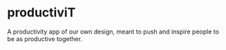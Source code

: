 # productiviT
A productivity app of our own design, meant to push and inspire people to be as productive together.
